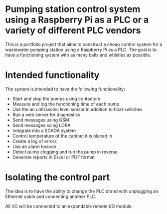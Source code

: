 # Pumping station control system using a Raspberry Pi as a PLC or a variety of different PLC vendors

This is a portfolio project that aims to construct a cheap control system for a wastewater pumping station using a Raspberry Pi as a PLC.
The goal is to have a functioning system with as many bells and whistles as possible.

# Intended functionality
The system is intended to have the following functionality:
 * Start and stop the pumps using contactors
 * Measure and log the functioning time of each pump
 * Use the an unltrasonic level sensor in addition to float switches
 * Run a web server for diagnostics
 * Send messages using GSM 
 * Send messages suing LORA
 * Integrate into a SCADA system
 * Control temperature of the cabinet it is placed in
 * Create a log of errors 
 * Use an alarm beacon
 * Detect pump clogging and run the pump in reverse
 * Generate reports in Excel or PDF format

# Isolating the control part
The idea is to have the ability to change the PLC brand with unplugging an Ethernet cable and connecting another PLC.

All I/O will be connected to an expandable remote I/O module.  